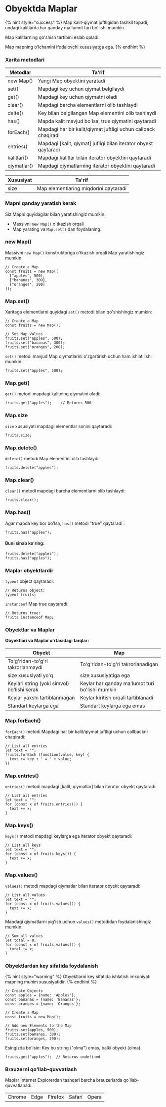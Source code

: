 # Obyektda Maplar

{% hint style="success" %}
Map kalit-qiymat juftligidan tashkil topadi, undagi kalitlarda har qanday ma'lumot turi bo'lishi mumkin.

Map kalitlarning qo'shish tartibini eslab qoladi.

Map mapning o'lchamini ifodalovchi xususiyatga ega.
{% endhint %}

### Xarita metodlari

| Metodlar    | Ta'rif                                                           |
| ----------- | ---------------------------------------------------------------- |
| new Map()   | Yangi Map obyektini yaratadi                                     |
| set()       | Mapdagi key uchun qiymat belgilaydi                              |
| get()       | Mapdagi key uchun qiymatni oladi                                 |
| clear()     | Mapdagi barcha elementlarni olib tashlaydi                       |
| delte()     | Key bilan belgilangan Map elementini olib tashlaydi              |
| has()       | Mapda kalit mavjud bo'lsa, true qiymatini qaytaradi              |
| forEach()   | Mapdagi har bir kalit/qiymat juftligi uchun callback chaqiradi   |
| entries()   | Mapdagi \[kalit, qiymat] jufligi bilan iterator obyekt qaytaradi |
| kalitlari() | Mapdagi kalitlar bilan iterator obyektini qaytaradi              |
| qiymatlar() | Mapdagi qiymatlarning iterator obyektini qaytaradi               |

| Xususiyat | Ta'rif                                |
| --------- | ------------------------------------- |
| size      | Map elementlaring miqdorini qaytaradi |

### Mapni qanday yaratish kerak

Siz Mapni quyidagilar bilan yaratishingiz mumkin:

* Massivni `new Map()` o'tkazish orqali
* Map yarating va `Map.set()` dan foydalaning.

### new Map()

Massivni `new Map()` konstruktoriga o'tkazish orqali Map yaratishingiz mumkin:

```
// Create a Map
const fruits = new Map([
  ["apples", 500],
  ["bananas", 300],
  ["oranges", 200]
]);
```

### Map.set()

Xaritaga elementlarni quyidagi `set()` metodi bilan qo'shishingiz mumkin:

```
// Create a Map
const fruits = new Map();

// Set Map Values
fruits.set("apples", 500);
fruits.set("bananas", 300);
fruits.set("oranges", 200);
```

`set()` metodi mavjud Map qiymatlarini o'zgartirish uchun ham ishlatilishi mumkin:

```
fruits.set("apples", 500);
```

### Map.get()

`get()` metodi mapdagi kalitning qiymatini oladi:

```
fruits.get("apples");    // Returns 500
```

### Map.size

`size` xususiyati mapdagi elementlar sonini qaytaradi:

```
fruits.size;
```

### Map.delete()

`delete()` metodi Map elementini olib tashlaydi:

```
fruits.delete("apples");
```

### Map.clear()

`clear()` metodi mapdagi barcha elementlarni olib tashlaydi:

```
fruits.clear();
```

### Map.has()

Agar mapda key bor bo'lsa, `has()` metodi  "true"  qaytaradi :

```
fruits.has("apples");
```

#### Buni sinab ko'ring:

```
fruits.delete("apples");
fruits.has("apples");
```

### Maplar obyektlardir

`typeof` object qaytaradi:

```
// Returns object:
typeof fruits;
```

`instanceof` Map true qaytaradi:

```
// Returns true:
fruits instanceof Map;
```

### Obyektlar va Maplar

**Obyektlari va Maplar o'rtasidagi farqlar:**

| Obyekt                                      | Map                                             |
| ------------------------------------------- | ----------------------------------------------- |
| To'g'ridan-to'g'ri takrorlanmaydi           | To'g'ridan-to'g'ri takrorlanadigan              |
| size xususiyati yo'q                        | size xususiyatiga ega                           |
| Keylari string (yoki simvol) bo'lishi kerak | Keylar har qanday ma'lumot turi bo'lishi mumkin |
| Keylar yaxshi tartiblanmagan                | Keylar kiritish orqali tartiblanadi             |
| Standart keylarga ega                       | Standart keylarga ega emas                      |

### Map.forEach()

`forEach()` metodi Mapdagi har bir kalit/qiymat juftligi uchun callbackni chaqiradi:

```
// List all entries
let text = "";
fruits.forEach (function(value, key) {
  text += key + ' = ' + value;
})
```

### Map.entries()

`entries()` metodi mapdagi \[kalit, qiymatlar] bilan iterator obyekt qaytaradi:

```
// List all entries
let text = "";
for (const x of fruits.entries()) {
  text += x;
}
```

### Map.keys()

`keys()` metodi mapdagi keylarga ega iterator obyekt qaytaradi:

```
// List all keys
let text = "";
for (const x of fruits.keys()) {
  text += x;
}
```

### Map.values()

`values()` metodi mapdagi qiymatlar bilan iterator obyekt qaytaradi:

```
// List all values
let text = "";
for (const x of fruits.values()) {
  text += x;
}
```

Mapdagi qiymatlarni yig'ish uchun `values()` metodidan foydalanishingiz mumkin:

```
// Sum all values
let total = 0;
for (const x of fruits.values()) {
  total += x;
}
```

### Obyektlardan key sifatida foydalanish

{% hint style="warning" %}
Obyektlarni key sifatida ishlatish imkoniyati mapning muhim xususiyatidir.
{% endhint %}

```
// Create Objects
const apples = {name: 'Apples'};
const bananas = {name: 'Bananas'};
const oranges = {name: 'Oranges'};

// Create a Map
const fruits = new Map();

// Add new Elements to the Map
fruits.set(apples, 500);
fruits.set(bananas, 300);
fruits.set(oranges, 200);

```

Esingizda bo'lsin: Key bu string ("olma") emas, balki obyekt (olma):

```
fruits.get("apples");  // Returns undefined
```

### Brauzerni qo'llab-quvvatlash

Maplar Internet Explorerdan tashqari barcha brauzerlarda qo'llab-quvvatlanadi:

|        |      |         |        |       |
| ------ | ---- | ------- | ------ | ----- |
| Chrome | Edge | Firefox | Safari | Opera |
